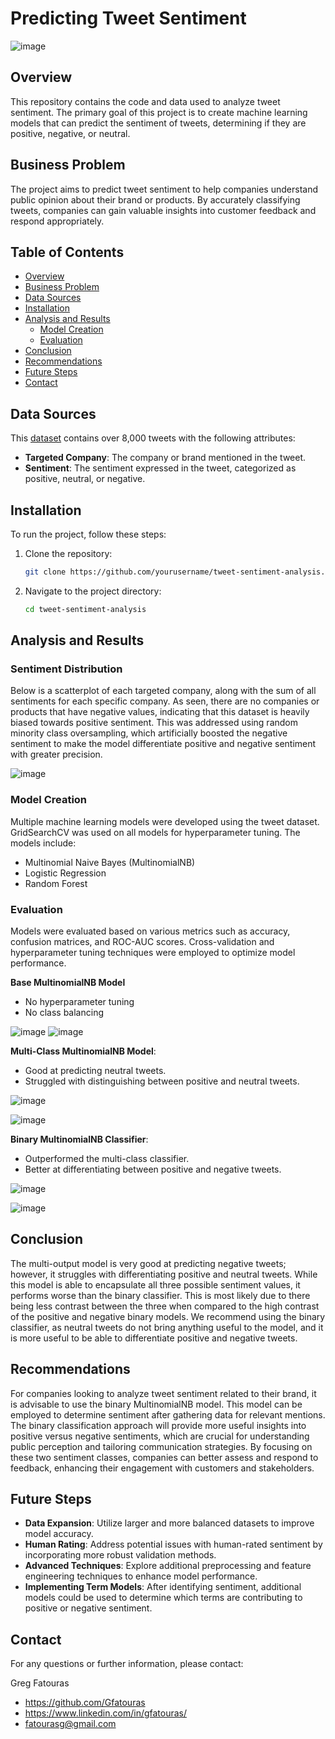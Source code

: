 # Predicting Tweet Sentiment

![image](https://github.com/user-attachments/assets/a6054446-d322-410f-b469-1d39f402cca9)

## Overview

This repository contains the code and data used to analyze tweet sentiment. The primary goal of this project is to create machine learning models that can predict the sentiment of tweets, determining if they are positive, negative, or neutral. 

## Business Problem

The project aims to predict tweet sentiment to help companies understand public opinion about their brand or products. By accurately classifying tweets, companies can gain valuable insights into customer feedback and respond appropriately.

## Table of Contents

- [Overview](#overview)
- [Business Problem](#business-problem)
- [Data Sources](#data-sources)
- [Installation](#installation)
- [Analysis and Results](#analysis-and-results)
    - [Model Creation](#model-creation)
    - [Evaluation](#evaluation)
- [Conclusion](#conclusion)
- [Recommendations](#recommendations)
- [Future Steps](#future-steps)
- [Contact](#contact)

## Data Sources

This [dataset](https://data.world/crowdflower/brands-and-product-emotions) contains over 8,000 tweets with the following attributes:
- **Targeted Company**: The company or brand mentioned in the tweet.
- **Sentiment**: The sentiment expressed in the tweet, categorized as positive, neutral, or negative.

  
## Installation

To run the project, follow these steps:

1. Clone the repository: 
    ```bash
    git clone https://github.com/yourusername/tweet-sentiment-analysis.git
    ```
2. Navigate to the project directory:
    ```bash
    cd tweet-sentiment-analysis
    ```

## Analysis and Results


### Sentiment Distribution
Below is a scatterplot of each targeted company, along with the sum of all sentiments for each specific company. As seen, there are no companies or products that have negative values, indicating that this dataset is heavily biased towards positive sentiment. This was addressed using random minority class oversampling, which artificially boosted the negative sentiment to make the model differentiate positive and negative sentiment with greater precision.

![image](https://github.com/user-attachments/assets/a4a5bdaf-e103-44eb-be86-a4243a167877)


### Model Creation

Multiple machine learning models were developed using the tweet dataset. GridSearchCV was used on all models for hyperparameter tuning. The models include:

- Multinomial Naive Bayes (MultinomialNB)
- Logistic Regression
- Random Forest


### Evaluation

Models were evaluated based on various metrics such as accuracy, confusion matrices, and ROC-AUC scores. Cross-validation and hyperparameter tuning techniques were employed to optimize model performance.


**Base MultinomialNB Model**
- No hyperparameter tuning
- No class balancing
  
![image](https://github.com/user-attachments/assets/23994a06-11b2-4596-b295-a495ff6ec74e)
![image](https://github.com/user-attachments/assets/f26e0d4e-288a-4038-97db-bb19835f401a)


**Multi-Class MultinomialNB Model**:
- Good at predicting neutral tweets.
- Struggled with distinguishing between positive and neutral tweets.

 ![image](https://github.com/user-attachments/assets/e8be6374-52fa-4b3c-aa26-26f04824093b)
 
 ![image](https://github.com/user-attachments/assets/cc9e4cb4-6236-40bf-9e02-1dbd28113fcc)



**Binary MultinomialNB Classifier**:
- Outperformed the multi-class classifier.
- Better at differentiating between positive and negative tweets.

 ![image](https://github.com/user-attachments/assets/eb89038d-1dd6-4b6a-ba07-4435f9f0a023)
 
 ![image](https://github.com/user-attachments/assets/21c7f897-6b51-44b0-84b0-6ded8bdac230)




## Conclusion

The multi-output model is very good at predicting negative tweets; however, it struggles with differentiating positive and neutral tweets. While this model is able to encapsulate all three possible sentiment values, it performs worse than the binary classifier. This is most likely due to there being less contrast between the three when compared to the high contrast of the positive and negative binary models. We recommend using the binary classifier, as neutral tweets do not bring anything useful to the model, and it is more useful to be able to differentiate positive and negative tweets.

## Recommendations

For companies looking to analyze tweet sentiment related to their brand, it is advisable to use the binary MultinomialNB model. This model can be employed to determine sentiment after gathering data for relevant mentions. The binary classification approach will provide more useful insights into positive versus negative sentiments, which are crucial for understanding public perception and tailoring communication strategies. By focusing on these two sentiment classes, companies can better assess and respond to feedback, enhancing their engagement with customers and stakeholders.

## Future Steps

- **Data Expansion**: Utilize larger and more balanced datasets to improve model accuracy.
- **Human Rating**: Address potential issues with human-rated sentiment by incorporating more robust validation methods.
- **Advanced Techniques**: Explore additional preprocessing and feature engineering techniques to enhance model performance.
- **Implementing Term Models**: After identifying sentiment, additional models could be used to determine which terms are contributing to positive or negative sentiment. 

## Contact

For any questions or further information, please contact:


Greg Fatouras

   - https://github.com/Gfatouras
   - https://www.linkedin.com/in/gfatouras/
   - fatourasg@gmail.com


